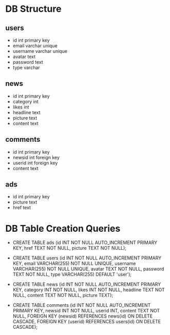 # DB Structure

## users

- id int primary key
- email varchar unique
- username varchar unique
- avatar text
- password text
- type varchar

## news

- id int primary key
- category int
- likes int
- headline text
- picture text
- content text

## comments

- id int primary key
- newsid int foreign key
- userid int foreign key
- content text

## ads

- id int primary key
- picture text
- href text

# DB Table Creation Queries

- CREATE TABLE ads (id INT NOT NULL AUTO_INCREMENT PRIMARY KEY, href TEXT NOT NULL, picture TEXT NOT NULL);

- CREATE TABLE users (id INT NOT NULL AUTO_INCREMENT PRIMARY KEY, email VARCHAR(255) NOT NULL UNIQUE, username VARCHAR(255) NOT NULL UNIQUE, avatar TEXT NOT NULL, password TEXT NOT NULL, type VARCHAR(255) DEFAULT 'user');

- CREATE TABLE news (id INT NOT NULL AUTO_INCREMENT PRIMARY KEY, category INT NOT NULL, likes INT NOT NULL, headline TEXT NOT NULL, content TEXT NOT NULL, picture TEXT);

- CREATE TABLE comments (id INT NOT NULL AUTO_INCREMENT PRIMARY KEY, newsid INT NOT NULL, userid INT, content TEXT NOT NULL, FOREIGN KEY (newsid) REFERENCES news(id) ON DELETE CASCADE, FOREIGN KEY (userid) REFERENCES users(id) ON DELETE CASCADE);
